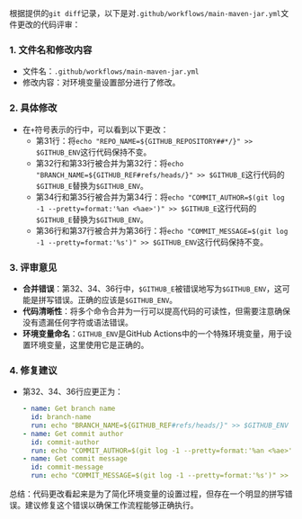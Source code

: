 根据提供的`git diff`记录，以下是对`.github/workflows/main-maven-jar.yml`文件更改的代码评审：

### 1. 文件名和修改内容
- 文件名：`.github/workflows/main-maven-jar.yml`
- 修改内容：对环境变量设置部分进行了修改。

### 2. 具体修改
- 在`+`符号表示的行中，可以看到以下更改：
  - 第31行：将`echo "REPO_NAME=${GITHUB_REPOSITORY##*/}" >> $GITHUB_ENV`这行代码保持不变。
  - 第32行和第33行被合并为第32行：将`echo "BRANCH_NAME=${GITHUB_REF#refs/heads/}" >> $GITHUB_E`这行代码的`$GITHUB_E`替换为`$GITHUB_ENV`。
  - 第34行和第35行被合并为第34行：将`echo "COMMIT_AUTHOR=$(git log -1 --pretty=format:'%an <%ae>')" >> $GITHUB_E`这行代码的`$GITHUB_E`替换为`$GITHUB_ENV`。
  - 第36行和第37行被合并为第36行：将`echo "COMMIT_MESSAGE=$(git log -1 --pretty=format:'%s')" >> $GITHUB_ENV`这行代码保持不变。

### 3. 评审意见
- **合并错误**：第32、34、36行中，`$GITHUB_E`被错误地写为`$GITHUB_ENV`，这可能是拼写错误。正确的应该是`$GITHUB_ENV`。
- **代码清晰性**：将多个命令合并为一行可以提高代码的可读性，但需要注意确保没有遗漏任何字符或语法错误。
- **环境变量命名**：`GITHUB_ENV`是GitHub Actions中的一个特殊环境变量，用于设置环境变量，这里使用它是正确的。

### 4. 修复建议
- 第32、34、36行应更正为：
  ```yaml
  - name: Get branch name
    id: branch-name
    run: echo "BRANCH_NAME=${GITHUB_REF#refs/heads/}" >> $GITHUB_ENV
  - name: Get commit author
    id: commit-author
    run: echo "COMMIT_AUTHOR=$(git log -1 --pretty=format:'%an <%ae>')" >> $GITHUB_ENV
  - name: Get commit message
    id: commit-message
    run: echo "COMMIT_MESSAGE=$(git log -1 --pretty=format:'%s')" >> $GITHUB_ENV
  ```

总结：代码更改看起来是为了简化环境变量的设置过程，但存在一个明显的拼写错误。建议修复这个错误以确保工作流程能够正确执行。
